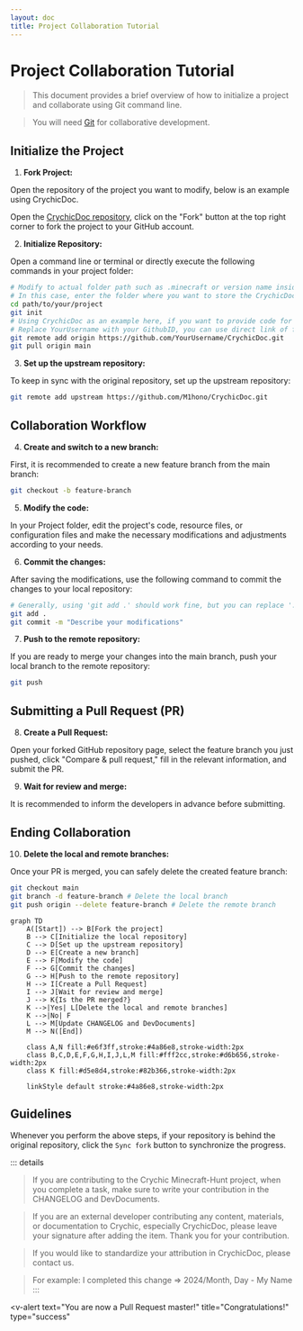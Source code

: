 ```yaml
---
layout: doc
title: Project Collaboration Tutorial
---
```


# Project Collaboration Tutorial

> This document provides a brief overview of how to initialize a project and collaborate using Git command line.

> You will need [Git](https://git-scm.com/downloads) for collaborative development.

## Initialize the Project

1. **Fork Project:**

Open the repository of the project you want to modify, below is an example using CrychicDoc.

Open the [CrychicDoc repository](https://github.com/M1hono/CrychicDoc), click on the "Fork" button at the top right corner to fork the project to your GitHub account.

2. **Initialize Repository:**

Open a command line or terminal or directly execute the following commands in your project folder:

```bash
# Modify to actual folder path such as .minecraft or version name inside launcher, or any empty folder you choose.
# In this case, enter the folder where you want to store the CrychicDoc code.
cd path/to/your/project
git init
# Using CrychicDoc as an example here, if you want to provide code for it, modify after pulling forked repository code.
# Replace YourUsername with your GithubID, you can use direct link of forked repository.
git remote add origin https://github.com/YourUsername/CrychicDoc.git
git pull origin main
```

3. **Set up the upstream repository:**

To keep in sync with the original repository, set up the upstream repository:

```bash
git remote add upstream https://github.com/M1hono/CrychicDoc.git
```

## Collaboration Workflow

4. **Create and switch to a new branch:**

First, it is recommended to create a new feature branch from the main branch:

```bash
git checkout -b feature-branch
```

5. **Modify the code:**

In your Project folder, edit the project's code, resource files, or configuration files and make the necessary modifications and adjustments according to your needs.

6. **Commit the changes:**

After saving the modifications, use the following command to commit the changes to your local repository:

```bash
# Generally, using 'git add .' should work fine, but you can replace '.' with the specific file path for extra caution.
git add .
git commit -m "Describe your modifications"
```

7. **Push to the remote repository:**

If you are ready to merge your changes into the main branch, push your local branch to the remote repository:

```bash
git push
```

## Submitting a Pull Request (PR)

8. **Create a Pull Request:**

Open your forked GitHub repository page, select the feature branch you just pushed, click "Compare & pull request," fill in the relevant information, and submit the PR.

9. **Wait for review and merge:**

It is recommended to inform the developers in advance before submitting.

## Ending Collaboration

10. **Delete the local and remote branches:**

Once your PR is merged, you can safely delete the created feature branch:

```bash
git checkout main
git branch -d feature-branch # Delete the local branch
git push origin --delete feature-branch # Delete the remote branch
```

<ClientOnly>

```mermaid
graph TD
    A([Start]) --> B[Fork the project]
    B --> C[Initialize the local repository]
    C --> D[Set up the upstream repository]
    D --> E[Create a new branch]
    E --> F[Modify the code]
    F --> G[Commit the changes]
    G --> H[Push to the remote repository]
    H --> I[Create a Pull Request]
    I --> J[Wait for review and merge]
    J --> K{Is the PR merged?}
    K -->|Yes| L[Delete the local and remote branches]
    K -->|No| F
    L --> M[Update CHANGELOG and DevDocuments]
    M --> N([End])

    class A,N fill:#e6f3ff,stroke:#4a86e8,stroke-width:2px
    class B,C,D,E,F,G,H,I,J,L,M fill:#fff2cc,stroke:#d6b656,stroke-width:2px
    class K fill:#d5e8d4,stroke:#82b366,stroke-width:2px

    linkStyle default stroke:#4a86e8,stroke-width:2px
```

</ClientOnly>

## Guidelines

Whenever you perform the above steps, if your repository is behind the original repository, click the `Sync fork` button to synchronize the progress.


::: details
> If you are contributing to the Crychic Minecraft-Hunt project, when you complete a task, make sure to write your contribution in the CHANGELOG and DevDocuments.

> If you are an external developer contributing any content, materials, or documentation to Crychic, especially CrychicDoc, please leave your signature after adding the item. Thank you for your contribution.

> If you would like to standardize your attribution in CrychicDoc, please contact us.

> For example: I completed this change => 2024/Month, Day - My Name
:::


  <v-alert
    text="You are now a Pull Request master!"
    title="Congratulations!"
    type="success"
  ></v-alert>

